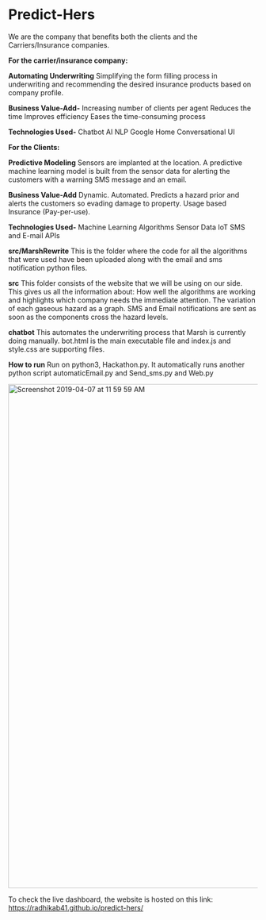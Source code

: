 # Predict-Hers

We are the company that benefits both the clients and the Carriers/Insurance companies.

**For the carrier/insurance company:**

**Automating Underwriting**
Simplifying the form filling process in underwriting and recommending the desired insurance products based on company profile.

**Business Value-Add-**
Increasing number of clients per agent
Reduces the time
Improves efficiency
Eases the time-consuming process

**Technologies Used-**
Chatbot AI
NLP
Google Home
Conversational UI

**For the Clients:**

**Predictive Modeling**
Sensors are implanted at the location. A predictive machine learning model is built from the sensor data for alerting the customers with a warning SMS message and an email.

**Business Value-Add**
Dynamic.
Automated.
Predicts a hazard prior and alerts the customers so evading damage to property.
Usage based Insurance (Pay-per-use).

**Technologies Used-**
Machine Learning Algorithms
Sensor Data
IoT
SMS and E-mail APIs

**src/MarshRewrite**
This is the folder where the code for all the algorithms that were used have been uploaded along with the email and sms notification python files.

**src**
This folder consists of the website that we will be using on our side. This gives us all the information about:
How well the algorithms are working and highlights which company needs the immediate attention.
The variation of each gaseous hazard as a graph.
SMS and Email notifications are sent as soon as the components cross the hazard levels.

**chatbot**
This automates the underwriting process that Marsh is currently doing manually.
bot.html is the main executable file and index.js and style.css are supporting files.

**How to run**
Run on python3, Hackathon.py.
It automatically runs another python script automaticEmail.py and Send_sms.py and Web.py

<img width="1016" alt="Screenshot 2019-04-07 at 11 59 59 AM" src="https://user-images.githubusercontent.com/47340709/55688398-dd6f4200-592c-11e9-9fe3-feaf33fdc91d.png">

To check the live dashboard, the website is hosted on this link: https://radhikab41.github.io/predict-hers/
